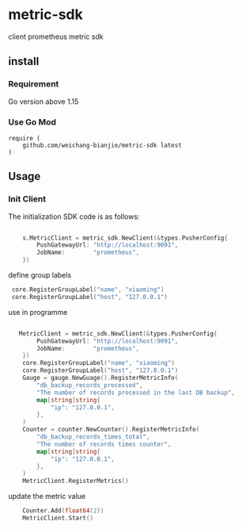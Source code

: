 # metric-sdk
client prometheus metric sdk

## install

### Requirement

Go version above 1.15

### Use Go Mod

```text
require (
    github.com/weichang-bianjie/metric-sdk latest
)
```

## Usage

### Init Client

The initialization SDK code is as follows:

```go

	s.MetricClient = metric_sdk.NewClient(&types.PusherConfig{
		PushGatewayUrl: "http://localhost:9091",
		JobName:        "prometheus",
	})
```

define group labels
```go
 core.RegisterGroupLabel("name", "xiaoming")
 core.RegisterGroupLabel("host", "127.0.0.1")
```

use in programme
```go

   MetricClient = metric_sdk.NewClient(&types.PusherConfig{
		PushGatewayUrl: "http://localhost:9091",
		JobName:        "prometheus",
	})
	core.RegisterGroupLabel("name", "xiaoming")
	core.RegisterGroupLabel("host", "127.0.0.1")
	Gauge = gauge.NewGuage().RegisterMetricInfo(
		"db_backup_records_processed",
		"The number of records processed in the last DB backup",
		map[string]string{
			"ip": "127.0.0.1",
		},
	)
	Counter = counter.NewCounter().RegisterMetricInfo(
		"db_backup_records_times_total",
		"The number of records times counter",
		map[string]string{
			"ip": "127.0.0.1",
		},
	)
	MetricClient.RegisterMetrics()

```
update the metric value
```go
    Counter.Add(float64(2))
 	MetricClient.Start()
```